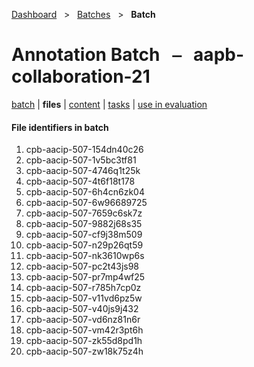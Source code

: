 [Dashboard](../../index.md)  &nbsp; > &nbsp; [Batches](../index.md)  &nbsp; > &nbsp; **Batch** 

# Annotation Batch &nbsp; ⎯ &nbsp; aapb-collaboration-21

[batch](index.md) | **files** | [content](content.md) | [tasks](tasks.md) | [use in evaluation](evaluation.md) 

#### File identifiers in batch

1. cpb-aacip-507-154dn40c26
1. cpb-aacip-507-1v5bc3tf81
1. cpb-aacip-507-4746q1t25k
1. cpb-aacip-507-4t6f18t178
1. cpb-aacip-507-6h4cn6zk04
1. cpb-aacip-507-6w96689725
1. cpb-aacip-507-7659c6sk7z
1. cpb-aacip-507-9882j68s35
1. cpb-aacip-507-cf9j38m509
1. cpb-aacip-507-n29p26qt59
1. cpb-aacip-507-nk3610wp6s
1. cpb-aacip-507-pc2t43js98
1. cpb-aacip-507-pr7mp4wf25
1. cpb-aacip-507-r785h7cp0z
1. cpb-aacip-507-v11vd6pz5w
1. cpb-aacip-507-v40js9j432
1. cpb-aacip-507-vd6nz81n6r
1. cpb-aacip-507-vm42r3pt6h
1. cpb-aacip-507-zk55d8pd1h
1. cpb-aacip-507-zw18k75z4h
